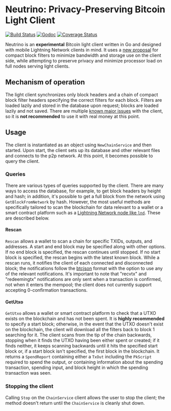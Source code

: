 # Neutrino: Privacy-Preserving Bitcoin Light Client

[![Build Status](https://travis-ci.org/lightninglabs/neutrino.svg?branch=master)](https://travis-ci.org/lightninglabs/neutrino)
[![Godoc](https://godoc.org/github.com/lightninglabs/neutrino?status.svg)](https://godoc.org/github.com/lightninglabs/neutrino)
[![Coverage Status](https://coveralls.io/repos/github/lightninglabs/neutrino/badge.svg?branch=master)](https://coveralls.io/github/lightninglabs/neutrino?branch=master)

Neutrino is an **experimental** Bitcoin light client written in Go and designed with mobile Lightning Network clients in
mind. It uses a [new proposal](https://lists.linuxfoundation.org/pipermail/bitcoin-dev/2017-June/014474.html) for
compact block filters to minimize bandwidth and storage use on the client side, while attempting to preserve privacy and
minimize processor load on full nodes serving light clients.

## Mechanism of operation

The light client synchronizes only block headers and a chain of compact block filter headers specifying the correct
filters for each block. Filters are loaded lazily and stored in the database upon request; blocks are loaded lazily and
not saved. There are multiple [known major issues](https://github.com/lightninglabs/neutrino/issues) with the client, so
it is **not recommended** to use it with real money at this point.

## Usage

The client is instantiated as an object using `NewChainService` and then started. Upon start, the client sets up its
database and other relevant files and connects to the p2p network. At this point, it becomes possible to query the
client.

### Queries

There are various types of queries supported by the client. There are many ways to access the database, for example, to
get block headers by height and hash; in addition, it's possible to get a full block from the network
using `GetBlockFromNetwork` by hash. However, the most useful methods are specifically tailored to scan the blockchain
for data relevant to a wallet or a smart contract platform such as
a [Lightning Network node like `lnd`](https://github.com/lightningnetwork/lnd). These are described below.

#### Rescan

`Rescan` allows a wallet to scan a chain for specific TXIDs, outputs, and addresses. A start and end block may be
specified along with other options. If no end block is specified, the rescan continues until stopped. If no start block
is specified, the rescan begins with the latest known block. While a rescan runs, it notifies the client of each
connected and disconnected block; the notifications follow
the [btcjson](https://github.com/p9c/pod/blob/master/btcjson/chainsvrwsntfns.go) format with the option to use any of
the relevant notifications. It's important to note that "recvtx" and "redeemingtx" notifications are only sent when a
transaction is confirmed, not when it enters the mempool; the client does not currently support accepting 0-confirmation
transactions.

#### GetUtxo

`GetUtxo` allows a wallet or smart contract platform to check that a UTXO exists on the blockchain and has not been
spent. It is **highly recommended** to specify a start block; otherwise, in the event that the UTXO doesn't exist on the
blockchain, the client will download all the filters back to block 1 searching for it. The client scans from the tip of
the chain backwards, stopping when it finds the UTXO having been either spent or created; if it finds neither, it keeps
scanning backwards until it hits the specified start block or, if a start block isn't specified, the first block in the
blockchain. It returns a `SpendReport` containing either a `TxOut` including the `PkScript` required to spend the
output, or containing information about the spending transaction, spending input, and block height in which the spending
transaction was seen.

### Stopping the client

Calling `Stop` on the `ChainService` client allows the user to stop the client; the method doesn't return until
the `ChainService` is cleanly shut down.
